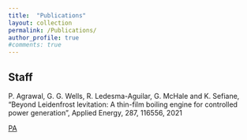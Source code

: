 ```yaml
---
title:  "Publications"
layout: collection
permalink: /Publications/
author_profile: true
#comments: true
---
```


## Staff

P. Agrawal, G. G. Wells, R. Ledesma-Aguilar, G. McHale and K. Sefiane, “Beyond Leidenfrost levitation: A thin-film boiling engine for controlled power generation”, Applied Energy, 287, 116556, 2021


<a href="https://researchportal.northumbria.ac.uk/en/researchers/prashant-agrawal(77d1b36e-20c5-44a5-8f7e-97211143c73c).html">PA</a>
